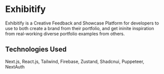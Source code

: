 # Exhibitify

Exhibitify is a Creative Feedback and Showcase Platform for developers to use to both create a brand from their portfolio, and get ininite inspiration from real-working diverse portfolio examples from others.

## Technologies Used
Next.js, React.js, Tailwind, Firebase, Zustand, Shadcnui, Puppeteer, NextAuth
